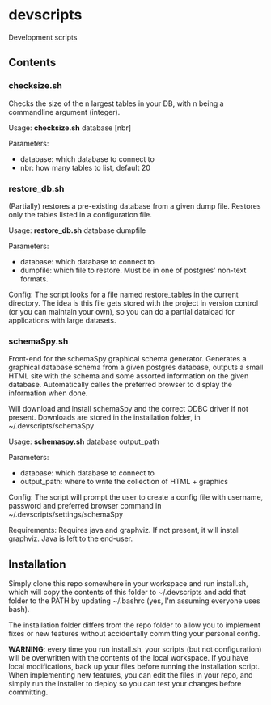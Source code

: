 # devscripts
Development scripts

## Contents

### checksize.sh
Checks the size of the n largest tables in your DB, with n being a commandline
argument (integer).

Usage:
    **checksize.sh** database [nbr]

Parameters:
* database: which database to connect to
* nbr: how many tables to list, default 20

### restore_db.sh
(Partially) restores a pre-existing database from a given dump file. Restores
only the tables listed in a configuration file.

Usage:
    **restore_db.sh** database dumpfile

Parameters:
* database: which database to connect to
* dumpfile: which file to restore. Must be in one of postgres' non-text formats.

Config:
The script looks for a file named restore_tables in the current directory. The
idea is this file gets stored with the project in version control (or you can
maintain your own), so you can do a partial dataload for applications with
large datasets.

### schemaSpy.sh
Front-end for the schemaSpy graphical schema generator. Generates a graphical
database schema from a given postgres database, outputs a small HTML site with
the schema and some assorted information on the given database. Automatically
calles the preferred browser to display the information when done.

Will download and install schemaSpy and the correct ODBC driver if not present.
Downloads are stored in the installation folder, in ~/.devscripts/schemaSpy

Usage:
    **schemaspy.sh** database output_path

Parameters:
* database: which database to connect to
* output_path: where to write the collection of HTML + graphics

Config:
The script will prompt the user to create a config file with username, password
and preferred browser command in ~/.devscripts/settings/schemaSpy

Requirements:
Requires java and graphviz. If not present, it will install graphviz. Java is
left to the end-user.

## Installation
Simply clone this repo somewhere in your workspace and run install.sh, which
will copy the contents of this folder to ~/.devscripts and add that folder to
the PATH by updating ~/.bashrc (yes, I'm assuming everyone uses bash).

The installation folder differs from the repo folder to allow you to implement
fixes or new features without accidentally committing your personal config.

**WARNING**: every time you run install.sh, your scripts (but not configuration)
will be overwritten with the contents of the local workspace. If you have local
modifications, back up your files before running the installation script. When
implementing new features, you can edit the files in your repo, and simply run
the installer to deploy so you can test your changes before committing.
